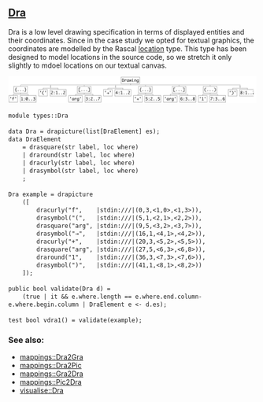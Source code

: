 ## [Dra](https://github.com/grammarware/bx-parsing/blob/master/src/types/Dra.rsc)

Dra is a low level drawing specification in terms of displayed entities and their
coordinates. Since in the case study we opted for textual graphics, the coordinates
are modelled by the Rascal
[location](http://tutor.rascal-mpl.org/Rascal/Expressions/Values/Location/Location.html)
type. This type has been designed to model locations in the source code, so we stretch it
only slightly to mdoel locations on our textual canvas.

![Example](https://github.com/grammarware/bx-parsing/raw/master/img/Dra.png)

```
module types::Dra

data Dra = drapicture(list[DraElement] es);
data DraElement
    = drasquare(str label, loc where)
    | draround(str label, loc where)
    | dracurly(str label, loc where)
    | drasymbol(str label, loc where)
    ;

Dra example = drapicture
    ([
        dracurly("f",    |stdin:///|(0,3,<1,0>,<1,3>)),
        drasymbol("(",   |stdin:///|(5,1,<2,1>,<2,2>)),
        drasquare("arg", |stdin:///|(9,5,<3,2>,<3,7>)),
        drasymbol("→",   |stdin:///|(16,1,<4,1>,<4,2>)),
        dracurly("+",    |stdin:///|(20,3,<5,2>,<5,5>)),
        drasquare("arg", |stdin:///|(27,5,<6,3>,<6,8>)),
        draround("1",    |stdin:///|(36,3,<7,3>,<7,6>)),
        drasymbol(")",   |stdin:///|(41,1,<8,1>,<8,2>))
    ]);

public bool validate(Dra d) = 
    (true | it && e.where.length == e.where.end.column-e.where.begin.column | DraElement e <- d.es);

test bool vdra1() = validate(example);
```

### See also:
* [mappings::Dra2Gra](https://github.com/grammarware/bx-parsing/blob/master/src/mappings/Dra2Gra.rsc)
* [mappings::Dra2Pic](https://github.com/grammarware/bx-parsing/blob/master/src/mappings/Dra2Pic.rsc)
* [mappings::Gra2Dra](https://github.com/grammarware/bx-parsing/blob/master/src/mappings/Gra2Dra.rsc)
* [mappings::Pic2Dra](https://github.com/grammarware/bx-parsing/blob/master/src/mappings/Pic2Dra.rsc)
* [visualise::Dra](https://github.com/grammarware/bx-parsing/blob/master/src/visualise/Dra.rsc)
